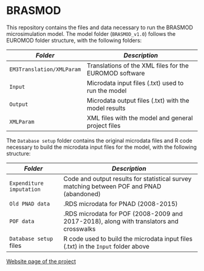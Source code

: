 # BRASMOD

This repository contains the files and data necessary to run the BRASMOD microsimulation model. The model folder (`BRASMOD_v1.0`) follows the EUROMOD folder structure, with the following folders:

| ***Folder***| ***Description*** |
|-----|-----|
| `EM3Translation/XMLParam` |Translations of the XML files for the EUROMOD software|
| `Input` |Microdata input files (.txt) used to run the model|
| `Output` |Microdata output files (.txt) with the model results|
| `XMLParam` |XML files with the model and general project files|

The `Database setup` folder contains the original microdata files and R code necessary to build the microdata input files for the model, with the following structure:

| ***Folder***| ***Description*** |
|-----|-----|
| `Expenditure imputation` |Code and output results for statistical survey matching between POF and PNAD (abandoned)|
| `Old PNAD data` |.RDS microdata for PNAD (2008-2015)|
| `POF data` |.RDS microdata for POF (2008-2009 and 2017-2018), along with translators and crosswalks|
| `Database setup` files |R code used to build the microdata input files (.txt) in the `Input` folder above|

[Website page of the project](https://joaofranciscocp.github.io/BRASMOD/)
